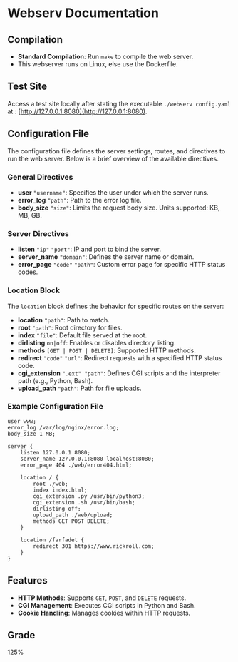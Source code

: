 # Webserv Documentation

## Compilation
- **Standard Compilation**: Run `make` to compile the web server.
- This webserver runs on Linux, else use the Dockerfile.

## Test Site
Access a test site locally after stating the executable `./webserv config.yaml` at : [http://127.0.0.1:8080](http://127.0.0.1:8080).

## Configuration File
The configuration file defines the server settings, routes, and directives to run the web server. Below is a brief overview of the available directives.

### General Directives
- **user** `"username"`: Specifies the user under which the server runs.
- **error_log** `"path"`: Path to the error log file.
- **body_size** `"size"`: Limits the request body size. Units supported: KB, MB, GB.

### Server Directives
- **listen** `"ip"` `"port"`: IP and port to bind the server.
- **server_name** `"domain"`: Defines the server name or domain.
- **error_page** `"code"` `"path"`: Custom error page for specific HTTP status codes.

### Location Block
The `location` block defines the behavior for specific routes on the server:
- **location** `"path"`: Path to match.
- **root** `"path"`: Root directory for files.
- **index** `"file"`: Default file served at the root.
- **dirlisting** `on|off`: Enables or disables directory listing.
- **methods** `[GET | POST | DELETE]`: Supported HTTP methods.
- **redirect** `"code"` `"url"`: Redirect requests with a specified HTTP status code.
- **cgi_extension** `".ext" "path"`: Defines CGI scripts and the interpreter path (e.g., Python, Bash).
- **upload_path** `"path"`: Path for file uploads.

### Example Configuration File
```plaintext
user www;
error_log /var/log/nginx/error.log;
body_size 1 MB;

server {
    listen 127.0.0.1 8080;
    server_name 127.0.0.1:8080 localhost:8080;
    error_page 404 ./web/error404.html;

    location / {
        root ./web;
        index index.html;
        cgi_extension .py /usr/bin/python3;
        cgi_extension .sh /usr/bin/bash;
        dirlisting off;
        upload_path ./web/upload;
        methods GET POST DELETE;
    }

    location /farfadet {
        redirect 301 https://www.rickroll.com;
    }
}
```

## Features
- **HTTP Methods**: Supports `GET`, `POST`, and `DELETE` requests.
- **CGI Management**: Executes CGI scripts in Python and Bash.
- **Cookie Handling**: Manages cookies within HTTP requests.

## Grade
125%
